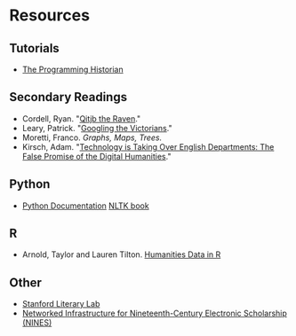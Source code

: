 # Resources

## Tutorials
* [The Programming Historian](http://programminghistorian.org/)

## Secondary Readings

* Cordell, Ryan. "[Qitjb the Raven](http://ryancordell.org/research/qijtb-the-raven/)."
* Leary, Patrick. "[Googling the Victorians](http://www.victorianresearch.org/googling.pdf)."
* Moretti, Franco. *Graphs, Maps, Trees.*
* Kirsch, Adam. "[Technology is Taking Over English Departments: The False Promise of the Digital Humanities](https://newrepublic.com/article/117428/limits-digital-humanities-adam-kirsch)."

## Python
* [Python Documentation](https://www.python.org/doc/)
[NLTK book](http://www.nltk.org/book/)

## R
* Arnold, Taylor and Lauren Tilton. [Humanities Data in R](http://www.humanitiesdata.org/)


## Other
* [Stanford Literary Lab](http://litlab.stanford.edu/)
* [Networked Infrastructure for Nineteenth-Century Electronic Scholarship (NINES)](https://www.nines.org)